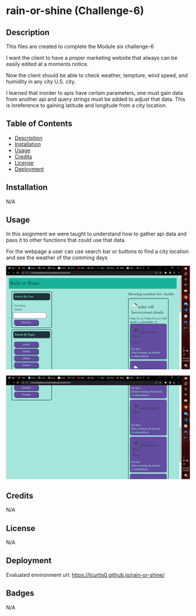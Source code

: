 # rain-or-shine (Challenge-6)

## Description

This files are created to complete the Module six challenge-6

I want the client to have a proper marketing website that always can be easily edited at a moments notice.

Now the client should be able to check weather, tempture, wind speed, and humidity in any city U.S. city.

I learned that inorder to apis have certain parameters, one must gain data from another api and query strings must be added to adjust that data. This is inreference to gaining latitude and longitude from a city location.

## Table of Contents 

- [Description](#Decription)
- [Installation](#Installation)
- [Usage](#Usage)
- [Credits](#Credits)
- [License](#License)
- [Deployment](#Deployment)

## Installation

N/A

## Usage

In this asignment we were taught to understand how to gather api data and pass it to other functions that could use that data.

For the webpage a user can use search bar or buttons to find a city location and see the weather of the comming days

![alttext](./assets/images/Screenshot(141).png)

![alttext](./assets/images/Screenshot(142).png)

## Credits

N/A

## License

N/A

## Deployment

Evaluated environment url: https://lcurtis0.github.io/rain-or-shine/

## Badges

N/A

